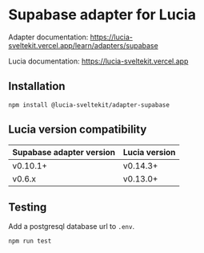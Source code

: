 # Supabase adapter for Lucia

Adapter documentation: https://lucia-sveltekit.vercel.app/learn/adapters/supabase

Lucia documentation: https://lucia-sveltekit.vercel.app

## Installation

```
npm install @lucia-sveltekit/adapter-supabase
```

## Lucia version compatibility

| Supabase adapter version | Lucia version |
| ------------------------ | ------------- |
| v0.10.1+                 | v0.14.3+      |
| v0.6.x                   | v0.13.0+      |

## Testing

Add a postgresql database url to `.env`.

```
npm run test
```
